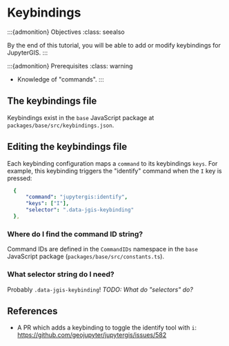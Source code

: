 # Keybindings

:::{admonition} Objectives
:class: seealso

By the end of this tutorial, you will be able to add or modify keybindings for
JupyterGIS.
:::

:::{admonition} Prerequisites
:class: warning

* Knowledge of "commands".
:::

## The keybindings file

Keybindings exist in the `base` JavaScript package at
`packages/base/src/keybindings.json`.

## Editing the keybindings file

Each keybinding configuration maps a `command` to its keybindings `keys`.
For example, this keybinding triggers the "identify" command when the `I` key is pressed:

```yaml
  {
      "command": "jupytergis:identify",
      "keys": ["I"],
      "selector": ".data-jgis-keybinding"
  },
```

### Where do I find the command ID string?

Command IDs are defined in the `CommandIDs` namespace in the `base` JavaScript package
(`packages/base/src/constants.ts`).

### What selector string do I need?

Probably `.data-jgis-keybinding`!
_TODO: What do "selectors" do?_

## References

* A PR which adds a keybinding to toggle the identify tool with `i`:
  <https://github.com/geojupyter/jupytergis/issues/582>

